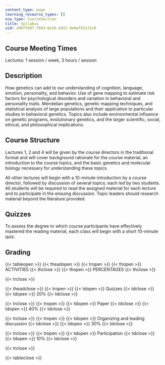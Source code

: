 ```yaml
---
content_type: page
learning_resource_types: []
ocw_type: CourseSection
title: Syllabus
uid: a907fdd7-f693-6e16-e921-9e0afb3121c0
---
```


Course Meeting Times
--------------------

Lectures: 1 session / week, 3 hours / session

Description
-----------

How genetics can add to our understanding of cognition, language, emotion, personality, and behavior. Use of gene mapping to estimate risk factors for psychological disorders and variation in behavioral and personality traits. Mendelian genetics, genetic mapping techniques, and statistical analysis of large populations and their application to particular studies in behavioral genetics. Topics also include environmental influence on genetic programs, evolutionary genetics, and the larger scientific, social, ethical, and philosophical implications.

Course Structure
----------------

Lectures 1, 2 and 4 will be given by the course directors in the traditional format and will cover background rationale for the course material, an introduction to the course topics, and the basic genetics and molecular biology necessary for understanding these topics.

All other lectures will begin with a 10-minute introduction by a course director, followed by discussion of several topics; each led by two students. All students will be required to read the assigned material for each lecture and to participate in the ensuing discussion. Topic leaders should research material beyond the literature provided.

Quizzes
-------

To assess the degree to which course participants have effectively mastered the reading material, each class will begin with a short 10-minute quiz.

Grading
-------

{{< tableopen >}}
{{< theadopen >}}
{{< tropen >}}
{{< thopen >}}
ACTIVITIES
{{< thclose >}}
{{< thopen >}}
PERCENTAGES
{{< thclose >}}

{{< trclose >}}

{{< theadclose >}}
{{< tropen >}}
{{< tdopen >}}
Quizzes
{{< tdclose >}}
{{< tdopen >}}
20%
{{< tdclose >}}

{{< trclose >}}
{{< tropen >}}
{{< tdopen >}}
Paper
{{< tdclose >}}
{{< tdopen >}}
40%
{{< tdclose >}}

{{< trclose >}}
{{< tropen >}}
{{< tdopen >}}
Organizing and leading discussion
{{< tdclose >}}
{{< tdopen >}}
30%
{{< tdclose >}}

{{< trclose >}}
{{< tropen >}}
{{< tdopen >}}
Participation
{{< tdclose >}}
{{< tdopen >}}
10%
{{< tdclose >}}

{{< trclose >}}

{{< tableclose >}}